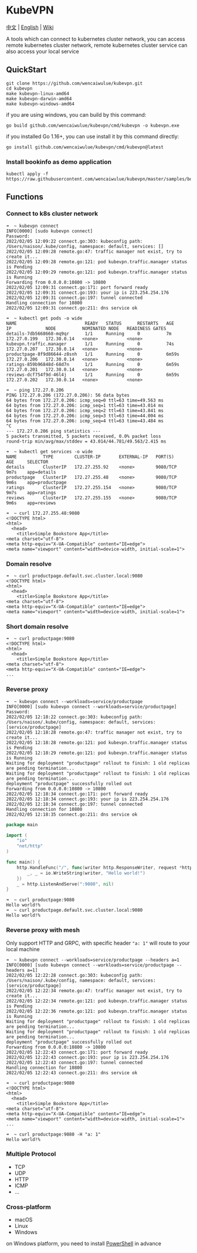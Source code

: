 # KubeVPN

[中文](README_ZH.md) | [English](README.md) | [Wiki](https://github.com/wencaiwulue/kubevpn/wiki/Architecture)

A tools which can connect to kubernetes cluster network, you can access remote kubernetes cluster network, remote
kubernetes cluster service can also access your local service

## QuickStart

```shell
git clone https://github.com/wencaiwulue/kubevpn.git
cd kubevpn
make kubevpn-linux-amd64
make kubevpn-darwin-amd64
make kubevpn-windows-amd64
```

if you are using windows, you can build by this command:

```shell
go build github.com/wencaiwulue/kubevpn/cmd/kubevpn -o kubevpn.exe
```

if you installed Go 1.16+, you can use install it by this command directly:

```shell
go install github.com/wencaiwulue/kubevpn/cmd/kubevpn@latest
```

### Install bookinfo as demo application

```shell
kubectl apply -f https://raw.githubusercontent.com/wencaiwulue/kubevpn/master/samples/bookinfo.yaml
```

## Functions

### Connect to k8s cluster network

```shell
➜  ~ kubevpn connect
INFO[0000] [sudo kubevpn connect]
Password:
2022/02/05 12:09:22 connect.go:303: kubeconfig path: /Users/naison/.kube/config, namespace: default, services: []
2022/02/05 12:09:28 remote.go:47: traffic manager not exist, try to create it...
2022/02/05 12:09:28 remote.go:121: pod kubevpn.traffic.manager status is Pending
2022/02/05 12:09:29 remote.go:121: pod kubevpn.traffic.manager status is Running
Forwarding from 0.0.0.0:10800 -> 10800
2022/02/05 12:09:31 connect.go:171: port forward ready
2022/02/05 12:09:31 connect.go:193: your ip is 223.254.254.176
2022/02/05 12:09:31 connect.go:197: tunnel connected
Handling connection for 10800
2022/02/05 12:09:31 connect.go:211: dns service ok
```

```shell
➜  ~ kubectl get pods -o wide
NAME                          READY   STATUS      RESTARTS   AGE     IP             NODE          NOMINATED NODE   READINESS GATES
details-7db5668668-mq9qr      1/1     Running     0          7m      172.27.0.199   172.30.0.14   <none>           <none>
kubevpn.traffic.manager       1/1     Running     0          74s     172.27.0.207   172.30.0.14   <none>           <none>
productpage-8f9d86644-z8snh   1/1     Running     0          6m59s   172.27.0.206   172.30.0.14   <none>           <none>
ratings-859b96848d-68d7n      1/1     Running     0          6m59s   172.27.0.201   172.30.0.14   <none>           <none>
reviews-dcf754f9d-46l4j       1/1     Running     0          6m59s   172.27.0.202   172.30.0.14   <none>           <none>
```

```shell
➜  ~ ping 172.27.0.206
PING 172.27.0.206 (172.27.0.206): 56 data bytes
64 bytes from 172.27.0.206: icmp_seq=0 ttl=63 time=49.563 ms
64 bytes from 172.27.0.206: icmp_seq=1 ttl=63 time=43.014 ms
64 bytes from 172.27.0.206: icmp_seq=2 ttl=63 time=43.841 ms
64 bytes from 172.27.0.206: icmp_seq=3 ttl=63 time=44.004 ms
64 bytes from 172.27.0.206: icmp_seq=4 ttl=63 time=43.484 ms
^C
--- 172.27.0.206 ping statistics ---
5 packets transmitted, 5 packets received, 0.0% packet loss
round-trip min/avg/max/stddev = 43.014/44.781/49.563/2.415 ms
```

```shell
➜  ~ kubectl get services -o wide
NAME          TYPE        CLUSTER-IP       EXTERNAL-IP   PORT(S)    AGE     SELECTOR
details       ClusterIP   172.27.255.92    <none>        9080/TCP   9m7s    app=details
productpage   ClusterIP   172.27.255.48    <none>        9080/TCP   9m6s    app=productpage
ratings       ClusterIP   172.27.255.154   <none>        9080/TCP   9m7s    app=ratings
reviews       ClusterIP   172.27.255.155   <none>        9080/TCP   9m6s    app=reviews
```

```shell
➜  ~ curl 172.27.255.48:9080
<!DOCTYPE html>
<html>
  <head>
    <title>Simple Bookstore App</title>
<meta charset="utf-8">
<meta http-equiv="X-UA-Compatible" content="IE=edge">
<meta name="viewport" content="width=device-width, initial-scale=1">
```

### Domain resolve

```shell
➜  ~ curl productpage.default.svc.cluster.local:9080
<!DOCTYPE html>
<html>
  <head>
    <title>Simple Bookstore App</title>
<meta charset="utf-8">
<meta http-equiv="X-UA-Compatible" content="IE=edge">
<meta name="viewport" content="width=device-width, initial-scale=1">
```

### Short domain resolve

```shell
➜  ~ curl productpage:9080
<!DOCTYPE html>
<html>
  <head>
    <title>Simple Bookstore App</title>
<meta charset="utf-8">
<meta http-equiv="X-UA-Compatible" content="IE=edge">
...
```

### Reverse proxy

```shell
➜  ~ kubevpn connect --workloads=service/productpage
INFO[0000] [sudo kubevpn connect --workloads=service/productpage]
Password:
2022/02/05 12:18:22 connect.go:303: kubeconfig path: /Users/naison/.kube/config, namespace: default, services: [service/productpage]
2022/02/05 12:18:28 remote.go:47: traffic manager not exist, try to create it...
2022/02/05 12:18:28 remote.go:121: pod kubevpn.traffic.manager status is Pending
2022/02/05 12:18:29 remote.go:121: pod kubevpn.traffic.manager status is Running
Waiting for deployment "productpage" rollout to finish: 1 old replicas are pending termination...
Waiting for deployment "productpage" rollout to finish: 1 old replicas are pending termination...
deployment "productpage" successfully rolled out
Forwarding from 0.0.0.0:10800 -> 10800
2022/02/05 12:18:34 connect.go:171: port forward ready
2022/02/05 12:18:34 connect.go:193: your ip is 223.254.254.176
2022/02/05 12:18:34 connect.go:197: tunnel connected
Handling connection for 10800
2022/02/05 12:18:35 connect.go:211: dns service ok
```

```go
package main

import (
	"io"
	"net/http"
)

func main() {
	http.HandleFunc("/", func(writer http.ResponseWriter, request *http.Request) {
		_, _ = io.WriteString(writer, "Hello world!")
	})
	_ = http.ListenAndServe(":9080", nil)
}
```

```shell
➜  ~ curl productpage:9080
Hello world!%
➜  ~ curl productpage.default.svc.cluster.local:9080
Hello world!%
```

### Reverse proxy with mesh

Only support HTTP and GRPC, with specific header `"a: 1"` will route to your local machine

```shell
➜  ~ kubevpn connect --workloads=service/productpage --headers a=1
INFO[0000] [sudo kubevpn connect --workloads=service/productpage --headers a=1]
2022/02/05 12:22:28 connect.go:303: kubeconfig path: /Users/naison/.kube/config, namespace: default, services: [service/productpage]
2022/02/05 12:22:34 remote.go:47: traffic manager not exist, try to create it...
2022/02/05 12:22:34 remote.go:121: pod kubevpn.traffic.manager status is Pending
2022/02/05 12:22:36 remote.go:121: pod kubevpn.traffic.manager status is Running
Waiting for deployment "productpage" rollout to finish: 1 old replicas are pending termination...
Waiting for deployment "productpage" rollout to finish: 1 old replicas are pending termination...
deployment "productpage" successfully rolled out
Forwarding from 0.0.0.0:10800 -> 10800
2022/02/05 12:22:43 connect.go:171: port forward ready
2022/02/05 12:22:43 connect.go:193: your ip is 223.254.254.176
2022/02/05 12:22:43 connect.go:197: tunnel connected
Handling connection for 10800
2022/02/05 12:22:43 connect.go:211: dns service ok
```

```shell
➜  ~ curl productpage:9080
<!DOCTYPE html>
<html>
  <head>
    <title>Simple Bookstore App</title>
<meta charset="utf-8">
<meta http-equiv="X-UA-Compatible" content="IE=edge">
<meta name="viewport" content="width=device-width, initial-scale=1">
...
```

```shell
➜  ~ curl productpage:9080 -H "a: 1"
Hello world!%
```

### Multiple Protocol

- TCP
- UDP
- HTTP
- ICMP
- ...

### Cross-platform

- macOS
- Linux
- Windows

on Windows platform, you need to
install [PowerShell](https://docs.microsoft.com/en-us/powershell/scripting/install/installing-powershell-on-windows?view=powershell-7.2)
in advance
